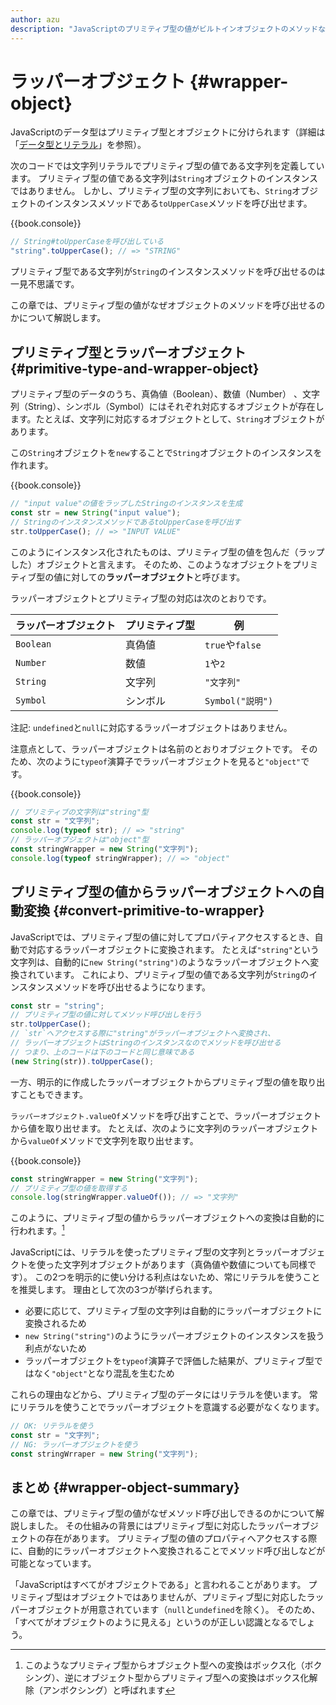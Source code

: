 ```yaml
---
author: azu
description: "JavaScriptのプリミティブ型の値がビルトインオブジェクトのメソッドなどを呼び出せる仕組みとしてのラッパーオブジェクトを紹介します。プリミティブ型からオブジェクトとどのように実行時に変換されているのを確認できます。"
---
```



# ラッパーオブジェクト {#wrapper-object}

JavaScriptのデータ型はプリミティブ型とオブジェクトに分けられます（詳細は「[データ型とリテラル][]」を参照）。

次のコードでは文字列リテラルでプリミティブ型の値である文字列を定義しています。
プリミティブ型の値である文字列は`String`オブジェクトのインスタンスではありません。
しかし、プリミティブ型の文字列においても、`String`オブジェクトのインスタンスメソッドである`toUpperCase`メソッドを呼び出せます。

{{book.console}}
```js
// String#toUpperCaseを呼び出している
"string".toUpperCase(); // => "STRING"
```

プリミティブ型である文字列が`String`のインスタンスメソッドを呼び出せるのは一見不思議です。

この章では、プリミティブ型の値がなぜオブジェクトのメソッドを呼び出せるのかについて解説します。

## プリミティブ型とラッパーオブジェクト {#primitive-type-and-wrapper-object}

<!--　textlint-disable preset-ja-technical-writing/max-ten -->

プリミティブ型のデータのうち、真偽値（Boolean）、数値（Number） 、文字列（String）、シンボル（Symbol）にはそれぞれ対応するオブジェクトが存在します。たとえば、文字列に対応するオブジェクトとして、`String`オブジェクトがあります。

この`String`オブジェクトを`new`することで`String`オブジェクトのインスタンスを作れます。

<!-- textlint-enable -->

{{book.console}}
```js
// "input value"の値をラップしたStringのインスタンスを生成
const str = new String("input value");
// StringのインスタンスメソッドであるtoUpperCaseを呼び出す
str.toUpperCase(); // => "INPUT VALUE"
```

このようにインスタンス化されたものは、プリミティブ型の値を包んだ（ラップした）オブジェクトと言えます。
そのため、このようなオブジェクトをプリミティブ型の値に対しての**ラッパーオブジェクト**と呼びます。

ラッパーオブジェクトとプリミティブ型の対応は次のとおりです。

| ラッパーオブジェクト | プリミティブ型 | 例               |
| -------------------- | -------------- | ---------------- |
| `Boolean`            | 真偽値         | `true`や`false`  |
| `Number`             | 数値           | `1`や`2`         |
| `String`             | 文字列         | `"文字列"`       |
| `Symbol`             | シンボル       | `Symbol("説明")` |


注記: `undefined`と`null`に対応するラッパーオブジェクトはありません。

<!-- 出典: ToStringの対応するオブジェクト

- https://tc39.es/ecma262/#sec-toobject
- https://tc39.es/ecma262/#sec-get-o-p

 -->

注意点として、ラッパーオブジェクトは名前のとおりオブジェクトです。
そのため、次のように`typeof`演算子でラッパーオブジェクトを見ると`"object"`です。

{{book.console}}
```js
// プリミティブの文字列は"string"型
const str = "文字列";
console.log(typeof str); // => "string"
// ラッパーオブジェクトは"object"型
const stringWrapper = new String("文字列");
console.log(typeof stringWrapper); // => "object"
```

## プリミティブ型の値からラッパーオブジェクトへの自動変換 {#convert-primitive-to-wrapper}

JavaScriptでは、プリミティブ型の値に対してプロパティアクセスするとき、自動で対応するラッパーオブジェクトに変換されます。
たとえば`"string"`という文字列は、自動的に`new String("string")`のようなラッパーオブジェクトへ変換されています。
これにより、プリミティブ型の値である文字列が`String`のインスタンスメソッドを呼び出せるようになります。

```js
const str = "string";
// プリミティブ型の値に対してメソッド呼び出しを行う
str.toUpperCase();
// `str`へアクセスする際に"string"がラッパーオブジェクトへ変換され、
// ラッパーオブジェクトはStringのインスタンスなのでメソッドを呼び出せる
// つまり、上のコードは下のコードと同じ意味である
(new String(str)).toUpperCase();
```

一方、明示的に作成したラッパーオブジェクトからプリミティブ型の値を取り出すこともできます。

`ラッパーオブジェクト.valueOf`メソッドを呼び出すことで、ラッパーオブジェクトから値を取り出せます。
たとえば、次のように文字列のラッパーオブジェクトから`valueOf`メソッドで文字列を取り出せます。

{{book.console}}
```js
const stringWrapper = new String("文字列");
// プリミティブ型の値を取得する
console.log(stringWrapper.valueOf()); // => "文字列"
```

このように、プリミティブ型の値からラッパーオブジェクトへの変換は自動的に行われます。[^1]

JavaScriptには、リテラルを使ったプリミティブ型の文字列とラッパーオブジェクトを使った文字列オブジェクトがあります（真偽値や数値についても同様です）。
この2つを明示的に使い分ける利点はないため、常にリテラルを使うことを推奨します。
理由として次の3つが挙げられます。

- 必要に応じて、プリミティブ型の文字列は自動的にラッパーオブジェクトに変換されるため
- `new String("string")`のようにラッパーオブジェクトのインスタンスを扱う利点がないため
- ラッパーオブジェクトを`typeof`演算子で評価した結果が、プリミティブ型ではなく`"object"`となり混乱を生むため

これらの理由などから、プリミティブ型のデータにはリテラルを使います。
常にリテラルを使うことでラッパーオブジェクトを意識する必要がなくなります。

```js
// OK: リテラルを使う
const str = "文字列";
// NG: ラッパーオブジェクトを使う
const stringWrraper = new String("文字列");
```

## まとめ {#wrapper-object-summary}

この章では、プリミティブ型の値がなぜメソッド呼び出しできるのかについて解説しました。
その仕組みの背景にはプリミティブ型に対応したラッパーオブジェクトの存在があります。
プリミティブ型の値のプロパティへアクセスする際に、自動的にラッパーオブジェクトへ変換されることでメソッド呼び出しなどが可能となっています。

「JavaScriptはすべてがオブジェクトである」と言われることがあります。
プリミティブ型はオブジェクトではありませんが、プリミティブ型に対応したラッパーオブジェクトが用意されています（`null`と`undefined`を除く）。
そのため、「すべてがオブジェクトのように見える」というのが正しい認識となるでしょう。


[データ型とリテラル]: ../data-type/README.md  "データ型とリテラル"
[^1]: このようなプリミティブ型からオブジェクト型への変換はボックス化（ボクシング）、逆にオブジェクト型からプリミティブ型への変換はボックス化解除（アンボクシング）と呼ばれます
